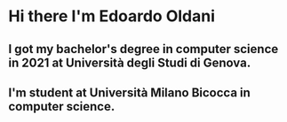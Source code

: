 # Hi there I'm Edoardo Oldani
## I got my bachelor's degree in computer science in 2021 at Università degli Studi di Genova.
## I'm student at Università Milano Bicocca in computer science.
 
